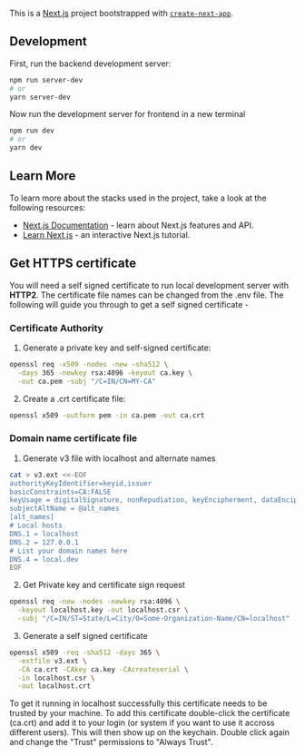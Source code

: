 This is a [Next.js](https://nextjs.org/) project bootstrapped with [`create-next-app`](https://github.com/vercel/next.js/tree/canary/packages/create-next-app).

## Development
First, run the backend development server:

```bash
npm run server-dev
# or
yarn server-dev
```

Now run the development server for frontend in a new terminal
```bash
npm run dev
# or
yarn dev
```

## Learn More

To learn more about the stacks used in the project, take a look at the following resources:

- [Next.js Documentation](https://nextjs.org/docs) - learn about Next.js features and API.
- [Learn Next.js](https://nextjs.org/learn) - an interactive Next.js tutorial.

## Get HTTPS certificate
You will need a self signed certificate to run local development server with **HTTP2**. The certificate file names can be changed from the .env file. The following will guide you through to get a self signed certificate -
### Certificate Authority
1. Generate a private key and self-signed certificate:

```bash
openssl req -x509 -nodes -new -sha512 \
  -days 365 -newkey rsa:4096 -keyout ca.key \
  -out ca.pem -subj "/C=IN/CN=MY-CA"
```

2. Create a .crt certificate file:
```bash
openssl x509 -outform pem -in ca.pem -out ca.crt
```
### Domain name certificate file

1. Generate v3 file with localhost and alternate names
```bash
cat > v3.ext <<-EOF
authorityKeyIdentifier=keyid,issuer
basicConstraints=CA:FALSE
keyUsage = digitalSignature, nonRepudiation, keyEncipherment, dataEncipherment
subjectAltName = @alt_names
[alt_names]
# Local hosts
DNS.1 = localhost
DNS.2 = 127.0.0.1
# List your domain names here
DNS.4 = local.dev
EOF
```

2. Get Private key and certificate sign request
```bash
openssl req -new -nodes -newkey rsa:4096 \
  -keyout localhost.key -out localhost.csr \
  -subj "/C=IN/ST=State/L=City/O=Some-Organization-Name/CN=localhost"
```

3. Generate a self signed certificate
```bash
openssl x509 -req -sha512 -days 365 \
  -extfile v3.ext \
  -CA ca.crt -CAkey ca.key -CAcreateserial \
  -in localhost.csr \
  -out localhost.crt
```

To get it running in localhost successfully this certificate needs to be trusted by your machine. To add this certificate double-click the certificate (ca.crt) and add it to your login (or system if you want to use it accross different users). This will then show up on the keychain. Double click again and change the "Trust" permissions to "Always Trust".
